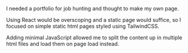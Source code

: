 I needed a portfolio for job hunting and thought to make my own page.

Using React would be overscoping and a static page would suffice,
so I focused on simple static html pages styled using TailwindCSS.

Adding minimal JavaScript allowed me to split the content up in multiple html files and load them on page load instead.
